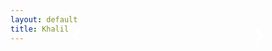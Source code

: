 ```yaml
---
layout: default
title: Khalil
---
```


<style>.media-container{position:fixed;top:0;left:0;width:100%;max-height:100%;max-width:100%;height:auto;overflow-y:auto;overflow-x:hidden;overscroll-behavior:none;scrollbar-width: none;padding-top:0;padding-bottom:160px;}.media-container::-webkit-scrollbar{display: none;} .media-container img,.media-container .media{width:100%;max-width:100%;height:auto;display:block;}.info-container{position:absolute;top:20px;left:20px;background:red;padding:10px 15px;border-radius:5px;display:none;}.info-container h2{margin-bottom:5px;font-size:22px;}.info-container p{font-size:16px;opacity:.8;}.nav-bar{position:fixed;bottom:90px;left:0;width:100%;max-width:100%;height:60px;background:transparent;display:flex;justify-content:space-around;align-items:center;padding:0;}@media screen and (min-width:45em) {.nav-bar {position: absolute;max-width:60%;top:80px;left:50%;transform: translateX(-50%);}.media-container {position: absolute;height:auto;max-height: none;}}.btn{background:transparent;border:none;padding:10px 20px;cursor:pointer;border-radius:0;}.btn svg{display:block;width:30px;color:#fff;}video{width:100%;height:auto;min-height:200px;background:#151b17;}.media .sound-icon{position:absolute;bottom:27px;right:27px;max-width:16px;height:auto;cursor:pointer;z-index:10;user-select:none;-webkit-user-select: none;}.sound-icon img {user-select: none;-webkit-user-drag: none;-webkit-user-select: none;max-width:16px;}button {touch-action: manipulation;}.play-btn,.spinner{position:absolute;top:50%;left:50%;transform:translate(-50%,-50%);z-index:5;display:none;user-select: none;-webkit-user-select: none;}.play-btn{width:100px;height:100px;border-radius:50%;background:url('https://khaliiil.com/static/media/undefined.svg') no-repeat center;background-size:contain;cursor:pointer;border: 2px solid #95a5a6;}.spinner {width: 56px;height: 56px;border-radius: 50%;border: 9px solid #4682B4;opacity:0.8;animation: spinner-bulqg1 0.8s infinite linear alternate, spinner-oaa3wk 1.6s infinite linear;margin: -30px 0 0 -30px;}@keyframes spinner-bulqg1 {0% {clip-path: polygon(50% 50%, 0 0, 50% 0%, 50% 0%, 50% 0%, 50% 0%, 50% 0%);}12.5% {clip-path: polygon(50% 50%, 0 0, 50% 0%, 100% 0%, 100% 0%, 100% 0%, 100% 0%);}25% {clip-path: polygon(50% 50%, 0 0, 50% 0%, 100% 0%, 100% 100%, 100% 100%, 100% 100%);}50% {clip-path: polygon(50% 50%, 0 0, 50% 0%, 100% 0%, 100% 100%, 50% 100%, 0% 100%);}62.5% {clip-path: polygon(50% 50%, 100% 0, 100% 0%, 100% 0%, 100% 100%, 50% 100%, 0% 100%);}75% {clip-path: polygon(50% 50%, 100% 100%, 100% 100%, 100% 100%, 100% 100%, 50% 100%, 0% 100%);}100% {clip-path: polygon(50% 50%, 50% 100%, 50% 100%, 50% 100%, 50% 100%, 50% 100%, 0% 100%);}}@keyframes spinner-oaa3wk {0% {transform: scaleY(1) rotate(0deg);}49.99% {transform: scaleY(1) rotate(135deg);}50% {transform: scaleY(-1) rotate(0deg);}100% {transform: scaleY(-1) rotate(-135deg);}}.image {pointer-events: none;margin-bottom:0;}.error-message {position: absolute;top:0;left:0;width:100%;height:100%;z-index:20;background: #151b17;font-family:Arial;display: none;}.media {position:relative;}.media-container iframe {width:100%;max-width:100%;height:300px;object-fit: none;border: none;}@media screen and (min-width:44em) {.media-container iframe {height:550px;}} </style>
<style>.footer {position: fixed;bottom: 0;left:50%;transform: translateX(-50%);width:100%;max-width: 100%;display: flex;padding:0;margin:0;align-items: center;justify-content: space-around;z-index: var(--z-index-max);}.footer a {user-select:none;-webkit-user-select:none;color: var(--text-color);padding:0;margin:0;padding-bottom: 20px;font-size:20px;text-decoration: none;letter-spacing: 1px;}@media screen and (min-width:45em) {.footer {max-width: 80%;}.footer a {font-size: 19px;}} </style>


<div class="media-container" id="media-container"></div><div class="info-container"><h2 id="media-title"></h2><p id="media-description"></p></div>
<div class="nav-bar"><button class="btn" onclick="prevMedia()"><svg viewBox="4 0 22 22" aria-hidden="true" xmlns="http://www.w3.org/2000/svg"><path fill="none" d="M18 4l-8 8 8 8" stroke="white" stroke-width="3" stroke-linejoin="miter"></path></svg></button><button class="btn" onclick="nextMedia()"><svg viewBox="-2 0 22 22" aria-hidden="true" xmlns="http://www.w3.org/2000/svg"><path fill="none" d="M6 4l8 8-8 8" stroke="white" stroke-width="3" stroke-linejoin="miter"></path></svg></button></div>
    
    


<script>
    const mediaItems = [
        {"type": "video", "src": "https://raw.githubusercontent.com/Khalil2000web/Media/main/germany-media/IMG_6443.mov", "poster": "", "alt": "Video", "title": "RENAISSANCE FILM 2024", "id": "video:202435gccf_RENAISSANCE_FILM", "description": "Me at the RENAISSANCE FILM BY BEYONCÉ 2023", "class": null, "target": null},
        {"type": "image", "src": "https://raw.githubusercontent.com/Khalil2000web/Media/main/germany-media/IMG_9255.jpeg", "title": "image:2024_GERMANY_012_", "description": "", "alt": "Image", "class": "image", "target": null},
        {"type": "image", "src": "https://raw.githubusercontent.com/Khalil2000web/Media/main/germany-media/photo-output.jpeg", "title": "image:2024_GERMANY_013_", "description": "", "alt": "Image", "class": "image", "target": null},
        {"type": "image", "src": "https://raw.githubusercontent.com/Khalil2000web/Media/main/germany-media/IMG_6497.jpeg", "title": "image:2024_GERMANY_014_", "description": "", "alt": "Image", "class": "image", "target": null},
        {"type": "image", "src": "https://raw.githubusercontent.com/Khalil2000web/Media/main/germany-media/IMG_6493.jpeg", "title": "image:2024_GERMANY_015_", "description": "", "alt": "Image", "class": "image", "target": null}
    ];

    let currentIndex = getIndexFromURL();

function getIndexFromURL() {
  const params = new URLSearchParams(window.location.search);
  const index = parseInt(params.get('media'), 10);

  return isNaN(index) ? 0 : Math.max(0, Math.min(index, mediaItems.length - 1));
}

    function updateMedia() {
        const e = document.getElementById("media-container");
        e.innerHTML = "";

        const t = mediaItems[currentIndex];

        if (t.type === "image") {
            const a = document.createElement("img");
            a.src = t.src;
            a.alt = t.alt;
            a.className = t.class || "";
            a.style.pointerEvents = "none";

            if (t.target) {
                const link = document.createElement("a");
                link.href = t.target;
                link.target = "_blank";
                link.appendChild(a);
                e.appendChild(link);
            } else {
                e.appendChild(a);
            }
        } else if (t.type === "video") {
            const a = document.createElement("div");
            a.className = "media " + (t.class || "");
            a.innerHTML = `
                <video src="${t.src}" poster="${t.poster}" loop autoplay muted playsinline></video>
                <img src="https://khaliiil.com/static/media/icon-mute.svg" style="max-width:16px" class="sound-icon sound-off-icon">
                <img src="https://khaliiil.com/static/media/icon-volume.svg" style="display:none;max-width:16px;" class="sound-icon sound-on-icon">
                <div class="play-btn"></div>
                <div class="spinner" style="display:block;"></div>
                <div class="error-message" style="display:none;flex-direction:column;gap:20px;padding:20px;">
                    <h2 style="font-size:20px;font-family:Arial;">VIDEO COULD NOT LOAD</h2>
                    <span style="font-size:12px;font-family:Arial;color:#ccc;">The video is unavailable. This may be due to a network issue, an unsupported format, or missing permissions.<br><br>VIDEO ID: ${t.id}.</span>
                    <button style="cursor:pointer;max-width:150px;font-family:arial;font-weight:900;margin:0 auto;" class="retry-btn">Try Again</button>
                </div>`;

            if (t.target) {
                a.style.cursor = "pointer";
                a.addEventListener("click", () => {
                    window.open(t.target, "_blank");
                });
            }

            e.appendChild(a);
            setupVideoPlayer();
        }

        updateButtons();
    }

    function setupVideoPlayer() {
        document.querySelectorAll(".media").forEach(e => {
            const t = e.querySelector("video");
            const a = e.querySelector(".sound-off-icon");
            const n = e.querySelector(".sound-on-icon");
            const o = e.querySelector(".play-btn");
            const r = e.querySelector(".spinner");
            const l = e.querySelector(".error-message");
            const c = e.querySelector(".retry-btn");

            r.style.display = "block";
            t.muted = true;

            a.addEventListener("click", e => {
                e.stopPropagation();
                t.muted = false;
                a.style.display = "none";
                n.style.display = "block";
            });

            n.addEventListener("click", e => {
                e.stopPropagation();
                t.muted = true;
                a.style.display = "block";
                n.style.display = "none";
            });

            t.addEventListener("play", () => {
                o.style.display = "none";
                r.style.display = "none";
            });

            t.addEventListener("pause", () => {
                o.style.display = "block";
            });

            o.addEventListener("click", e => {
                e.stopPropagation();
                t.paused ? t.play() : t.pause();
            });

            t.addEventListener("waiting", () => {
                r.style.display = "block";
            });

            t.addEventListener("playing", () => {
                r.style.display = "none";
            });

            let d;
            t.addEventListener("timeupdate", () => {
                clearTimeout(d);
                r.style.display = "none";
                d = setTimeout(() => {
                    if (!t.paused) {
                        r.style.display = "block";
                    }
                }, 1000);
            });

            t.addEventListener("error", () => {
                r.style.display = "none";
                l.style.display = "flex";
            });

            c.addEventListener("click", e => {
                e.stopPropagation();
                l.style.display = "none";
                r.style.display = "block";
                t.load();
                t.play();
            });
        });
    }

    function updateButtons() {
        const e = document.getElementById("prev-btn");
        const t = document.getElementById("next-btn");

        if (e && t) {
            e.style.pointerEvents = currentIndex === 0 ? "none" : "auto";
            e.style.opacity = currentIndex === 0 ? ".5" : "1";
            t.style.pointerEvents = currentIndex === mediaItems.length - 1 ? "none" : "auto";
            t.style.opacity = currentIndex === mediaItems.length - 1 ? ".5" : "1";
        }
    }

    function nextMedia() {
        if (currentIndex < mediaItems.length - 1) {
            currentIndex++;
            reloadIframeIfNeeded();
            updateMedia();
        }
    }

    function prevMedia() {
        if (currentIndex > 0) {
            currentIndex--;
            reloadIframeIfNeeded();
            updateMedia();
        }
    }

    function reloadIframeIfNeeded() {
        const e = mediaItems[currentIndex];
        if (e.type === "iframe") {
            e.src = e.src;
        }
    }

    document.addEventListener("DOMContentLoaded", () => {
        updateMedia();
        updateButtons();
    });
</script>

<script>document.addEventListener("copy",e=>{const s=window.getSelection();if(!s.rangeCount)return;const r=s.getRangeAt(0),i=r.commonAncestorContainer.querySelector?.("img");if(i){e.preventDefault();e.clipboardData.setData("text/plain",i.alt||"Image cannot be copied");}});</script>